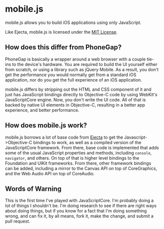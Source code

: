# mobile.js

mobile.js allows you to build iOS applications using only JavaScript.

Like Ejecta, mobile.js is licensed under the [MIT License](http://opensource.org/licenses/mit-license.php).

## How does this differ from PhoneGap?

PhoneGap is basically a wrapper around a web browser with a couple tie-ins to the device's hardware. You are required to build the UI yourself either from scratch, or using a library such as jQuery Mobile. As a result, you don't get the performance you would normally get from a standard iOS application, nor do you get the full experience of an iOS application.

mobile.js differs by stripping out the HTML and CSS component of it and just has JavaScript bindings directly to Objective-C code by using WebKit's JavaScriptCore engine. Now, you don't write the UI code. All of that is backed by native UI elements in Objective-C, resulting in a better app experience, and better performance.

## How does mobile.js work?

mobile.js borrows a lot of base code from [Ejecta](https://github.com/phoboslab/Ejecta/) to get the Javascript->Objective-C bindings to work, as well as a compiled version of the JavaScriptCore framework. From there, base code is implemented that adds some of the usual JavaScript properties and methods, including `console`, `navigator`, and others. On top of that is higher level bindings to the Foundation and UIKit frameworks. From there, other framework bindings can be added, including a mirror to the Canvas API on top of CoreGraphics, and the Web Audio API on top of CoreAudio.

## Words of Warning

This is the first time I've played with JavaScriptCore. I'm probably doing a lot of things I shouldn't be. I'm doing research to see if there are right ways about doing things, but if you know for a fact that I'm doing something wrong, and can fix it, by all means, fork it, make the change, and submit a pull request.